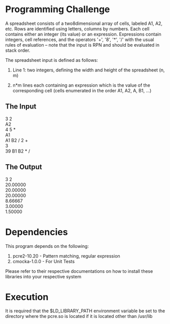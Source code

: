 # Programming Challenge

A spreadsheet consists of a two8dimensional array of cells, labeled A1, A2, etc. Rows are  identified using letters, columns by numbers. Each cell contains either an integer (its value) or  an expression. Expressions contain integers, cell references, and the operators '+', '8', '\*', '/'  with the usual rules of evaluation – note that the input is RPN and should be evaluated in stack  order.

The spreadsheet input is defined as follows:

1. Line 1: two integers, defining the width and height of the spreadsheet (n, m)

2. n\*m lines each containing an expression which is the value of the corresponding cell (cells enumerated in the order A1, A2, A<n>, B1, ...) 

## The Input
3 2  
A2  
4 5 *   
A1  
A1 B2 / 2 +  
3  
39 B1 B2 * /  

## The Output
3 2  
20.00000  
20.00000  
20.00000  
8.66667  
3.00000  
1.50000  

# Dependencies

This program depends on the following:
1. pcre2-10.20 - Pattern matching, regular expression
2. cmocka-1.0.0 - For Unit Tests

Please refer to their respective documentations on how to install these libraries into your respective system

# Execution
It is required that the $LD\_LIBRARY\_PATH environment variable be set to the directory where the pcre.so is located if it is located other than /usr/lib 


